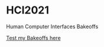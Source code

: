 # HCI2021
Human Computer Interfaces Bakeoffs

[Test my Bakeoffs here](https://franciscomcsousa.github.io/HCI2021/)
